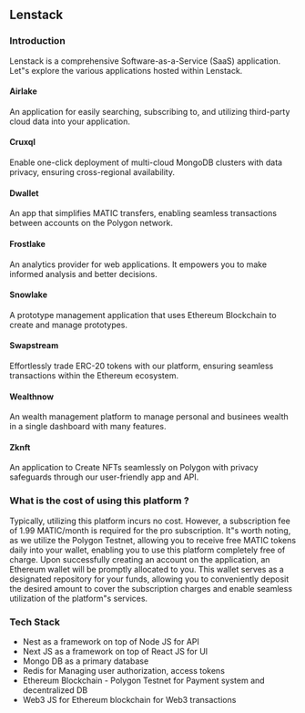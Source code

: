 ## Lenstack

### Introduction

Lenstack is a comprehensive Software-as-a-Service (SaaS) application. Let"s explore the various applications hosted within Lenstack.

#### Airlake
An application for easily searching, subscribing to, and utilizing third-party cloud data into your application.

#### Cruxql
Enable one-click deployment of multi-cloud MongoDB clusters with data privacy, ensuring cross-regional availability.

#### Dwallet
An app that simplifies MATIC transfers, enabling seamless transactions between accounts on the Polygon network.

#### Frostlake
An analytics provider for web applications. It empowers you to make informed analysis and better decisions.

#### Snowlake
A prototype management application that uses Ethereum Blockchain to create and manage prototypes.

#### Swapstream
Effortlessly trade ERC-20 tokens with our platform, ensuring seamless transactions within the Ethereum ecosystem.

#### Wealthnow
An wealth management platform to manage personal and businees wealth in a single dashboard with many features.

#### Zknft
An application to Create NFTs seamlessly on Polygon with privacy safeguards through our user-friendly app and API.

### What is the cost of using this platform ?

Typically, utilizing this platform incurs no cost. However, a subscription fee of 1.99 MATIC/month is required for the pro subscription. It"s worth noting, as we utilize the Polygon Testnet, allowing you to receive free MATIC tokens daily into your wallet, enabling you to use this platform completely free of charge.
Upon successfully creating an account on the application, an Ethereum wallet will be promptly allocated to you. This wallet serves as a designated repository for your funds, allowing you to conveniently deposit the desired amount to cover the subscription charges and enable seamless utilization of the platform"s services.

### Tech Stack

* Nest as a framework on top of Node JS for API
* Next JS as a framework on top of React JS for UI
* Mongo DB as a primary database
* Redis for Managing user authorization, access tokens
* Ethereum Blockchain - Polygon Testnet for Payment system and decentralized DB
* Web3 JS for Ethereum blockchain for Web3 transactions
